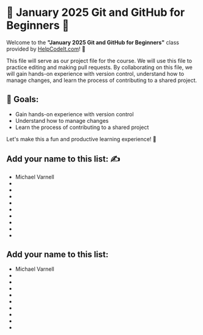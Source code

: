 # 🌟 January 2025 Git and GitHub for Beginners 🌟

Welcome to the **"January 2025 Git and GitHub for Beginners"** class provided by [HelpCodeIt.com](https://helpcodeit.com)! 🎉

This file will serve as our project file for the course. We will use this file to practice editing and making pull requests. By collaborating on this file, we will gain hands-on experience with version control, understand how to manage changes, and learn the process of contributing to a shared project.

## 🚀 Goals:
- Gain hands-on experience with version control
- Understand how to manage changes
- Learn the process of contributing to a shared project



Let's make this a fun and productive learning experience! 🌈

## Add your name to this list: ✍️
- Michael Varnell
-
-
-
-
-
-
-
-
-


## Add your name to this list:

- Michael Varnell
-
-
-
-
-
-
-
-
-
